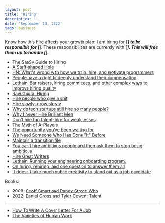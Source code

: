 ```yaml
---
layout: post
title: 'Hiring'
description: ''
date: 'September 13, 2022'
tags: business
---
```


Know how this hire affects your growth plan: I am hiring for [_____] to be responsible for [_____]. These responsibilities are currently with [_____]. This will free them up to handle [_____].

- [The SaaSy Guide to Hiring](https://staysaasy.com/hiring/2022/09/23/saasy-guide-to-hiring-how-to-hire.html)
- [A Staff-shaped Hole](https://squanderingti.me/blog/2022/06/29/a-staff-shaped-hole.html)
- [HN: What's wrong with how we train, hire, and motivate programmers](https://news.ycombinator.com/item?id=32296326)
- [People have a right to deeply understand their compensation](https://critter.blog/2022/08/17/people-have-a-right-to-deeply-understand-their-compensation/)
- [Lethain: Bar raisers, hiring committees, and other complex ways to improve hiring quality](https://lethain.com/bar-raising-hiring-committees-hiring-quality/)
- [Ravi Gupta: Hiring](https://rkg.blog/hiring.php)
- [Hire people who give a shit](https://alexw.substack.com/p/hire)
- [Hire slowly, grow slowly](https://www.jotform.com/blog/hire-slowly-grow-slowly/)
- [Why do tech startups still hire so many people?](https://www.quora.com/Why-do-tech-startups-still-hire-so-many-people-Given-the-well-documented-costs-both-direct-and-indirect-of-increasing-the-size-of-organizations-why-do-so-many-tech-companies-still-grow-so-quickly)
- [Why I Never Hire Brilliant Men](https://en.wikisource.org/wiki/Why_I_Never_Hire_Brilliant_Men)
- [Don’t hire top talent; hire for weaknesses](https://benjiweber.co.uk/blog/2021/04/10/dont-hire-top-talent-hire-for-weaknesses/)
- [The Myth of A-Players](https://talentism.com/the-myth-of-a-players/)
- [The opportunity you’ve been waiting for](https://vanschneider.com/blog/the-opportunity-youve-been-waiting-for/)
- [We Need Someone Who Has Done "It" Before](https://cutlefish.substack.com/p/tbm-1852-we-need-someone-who-has)
- [Maintain a transition file](https://jacobian.org/2022/nov/9/transition-files/)
- [You can’t hire ambitious people and then ask them to stop being ambitious](https://sparktoro.com/blog/you-cant-hire-ambitious-people-and-then-ask-them-to-stop-being-ambitious/)
- [Hire Great Writers](https://37signals.com/podcast/hire-great-writers/)
- [Lethain: Running your engineering onboarding program.](https://lethain.com/engineering-onboarding-programs/)
- [On hiring, rehiring, and one question to answer them all](https://world.hey.com/jason/on-hiring-rehiring-and-one-question-to-answer-them-all-5db97bcb)
- [It doesn’t take much public creativity to stand out as a job candidate](https://simonwillison.net/2021/Jul/17/standing-out/)

Books:
- 2008: [Geoff Smart and Randy Street: Who](https://whothebook.com/)
- 2022: [Daniel Gross and Tyler Cowen: Talent](https://www.econtalk.org/tyler-cowen-on-talent/)

---

- [How To Write A Cover Letter For A Job](https://shkspr.mobi/blog/2022/08/how-to-write-a-cover-letter-for-a-job/)
- [The Varieties of Human Work](https://humanisticsystems.com/2016/12/05/the-varieties-of-human-work/)
